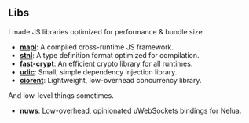 ## Libs
I made JS libraries optimized for performance & bundle size.
- [**mapl**](https://github.com/mapljs/web): A compiled cross-runtime JS framework.
- [**stnl**](https://github.com/re-utils/stnl): A type definition format optimized for compilation.
- [**fast-crypt**](https://github.com/re-utils/fast-crypt): An efficient crypto library for all runtimes. 
- [**udic**](https://github.com/re-utils/di): Small, simple dependency injection library.
- [**ciorent**](https://github.com/re-utils/ciorent): Lightweight, low-overhead concurrency library.

And low-level things sometimes.
- [**nuws**](https://github.com/aquapi/nuws): Low-overhead, opinionated uWebSockets bindings for Nelua.
